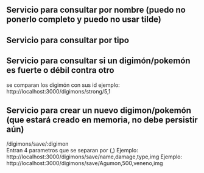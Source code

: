 ## Servicio para consultar por nombre (puedo no ponerlo completo y puedo no usar tilde)
## Servicio para consultar por tipo
## Servicio para consultar si un digimón/pokemón es fuerte o débil contra otro
se comparan los digimón con sus id
ejemplo: http://localhost:3000/digimons/strong/5,1
## Servicio para crear un nuevo digimon/pokemón (que estará creado en memoria, no debe persistir aún)
/digimons/save/:digimon  
Entran 4 parametros que se separan por (,)
Ejemplo: http://localhost:3000/digimons/save/name,damage,type,img
Ejemplo: http://localhost:3000/digimons/save/Agumon,500,veneno,img